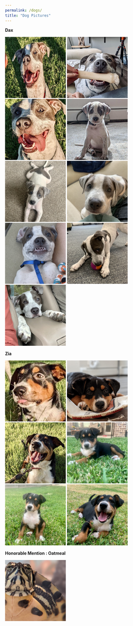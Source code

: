 ```yaml
---
permalink: /dogs/
title: "Dog Pictures"
---
```


**Dax**

<img class="img" src="../assets/images/Dax1.jpg" width="200px" height="200px">
<img class="img" src="../assets/images/Dax2.jpg" width="200px" height="200px">
<img class="img" src="../assets/images/Dax3.jpg" width="200px" height="200px">
<img class="img" src="../assets/images/Dax4.jpg" width="200px" height="200px">
<img class="img" src="../assets/images/Dax5.jpg" width="200px" height="200px">
<img class="img" src="../assets/images/Dax6.jpg" width="200px" height="200px">
<img class="img" src="../assets/images/Dax7.jpg" width="200px" height="200px">
<img class="img" src="../assets/images/Dax8.jpg" width="200px" height="200px">
<img class="img" src="../assets/images/Dax9.jpg" width="200px" height="200px">



**Zia**

<img class="img" src="../assets/images/Zia1.jpg" width="200px" height="200px">
<img class="img" src="../assets/images/Zia2.jpg" width="200px" height="200px">
<img class="img" src="../assets/images/Zia3.jpg" width="200px" height="200px">
<img class="img" src="../assets/images/Zia4.jpg" width="200px" height="200px">
<img class="img" src="../assets/images/Zia5.jpg" width="200px" height="200px">
<img class="img" src="../assets/images/Zia6.jpg" width="200px" height="200px">


**Honorable Mention : Oatmeal**

<img class="img" src="../assets/images/Oatmeal.jpg" width="200px" height="200px">
